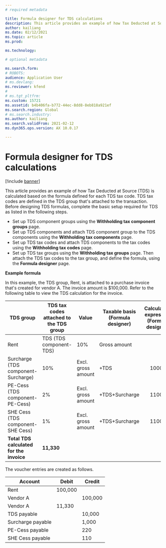 ```yaml
---
# required metadata

title: Formula designer for TDS calculations
description: This article provides an example of how Tax Deducted at Source (TDS) is calculated based on the formula defined for each TDS tax code in the TDS group that's attached to the transaction.
author: kailiang
ms.date: 02/12/2021
ms.topic: article
ms.prod: 

ms.technology: 

# optional metadata

ms.search.form: 
# ROBOTS: 
audience: Application User
# ms.devlang: 
ms.reviewer: kfend
# 
# ms.tgt_pltfrm: 
ms.custom: 15721
ms.assetid: b4b406fa-b772-44ec-8dd8-8eb818a921ef
ms.search.region: Global
# ms.search.industry: 
ms.author: kailiang
ms.search.validFrom: 2021-02-12
ms.dyn365.ops.version: AX 10.0.17

---
```


# Formula designer for TDS calculations

[!include [banner](../includes/banner.md)]

This article provides an example of how Tax Deducted at Source (TDS) is calculated based on the formula defined for each TDS tax code. TDS tax codes are defined in the TDS group that's attached to the transaction. Before designing TDS formulas, complete the basic setup required for TDS as listed in the following steps. 

- Set up TDS component groups using the **Withholding tax component groups** page. 
- Set up TDS components and attach TDS component group to the TDS components using the **Withholding tax components** page. 
- Set up TDS tax codes and attach TDS components to the tax codes using the **Withholding tax codes** page. 
- Set up TDS tax groups using the **Withholding tax groups** page. Then attach the TDS tax codes to the tax group, and define the formula, using the **Formula designer** page. 

**Example formula**

In this example, the TDS group, Rent, is attached to a purchase invoice that's created for vendor A. The invoice amount is $100,000. Refer to the following table to view the TDS calculation for the invoice.

| TDS  group                                                   | TDS tax codes attached to the TDS group | Value              | Taxable basis  (Formula designer) | Calculation expression  (Formula designer) | Base amount | Calculated TDS amount |
| ------------------------------------------------------------ | --------------------------------------- | ------------------ | --------------------------------- | :----------------------------------------: | ----------- | --------------------- |
| Rent                                                         | TDS  (TDS component-TDS)                | 10%                | Gross amount                      |                                            | 100,000      | 10,000                 |
| Surcharge  (TDS component-Surcharge)                         | 10%                                     | Excl. gross amount | +TDS                              |                   10000                    | 1,000        |                       |
| PE-Cess  (TDS component- PE-Cess)                            | 2%                                      | Excl. gross amount | +TDS+Surcharge                    |                   11000                    | 220         |                       |
| SHE Cess  (TDS component- SHE Cess)                          | 1%                                      | Excl. gross amount | +TDS+Surcharge                    |                   11000                    | 110         |                       |
| **Total** **TDS**  **calculated** **for** **the** **invoice** | **11,330**                               |                    |                                   |                                            |             |                       |

The voucher entries are created as follows.

| Account           | Debit  | Credit |
| ----------------- | ------ | ------ |
| Rent              | 100,000 |        |
| Vendor A          |        | 100,000 |
| Vendor A          | 11,330  |        |
| TDS payable       |        | 10,000  |
| Surcharge payable |        | 1,000   |
| PE-Cess payable   |        | 220    |
| SHE Cess payable  |        | 110    |
